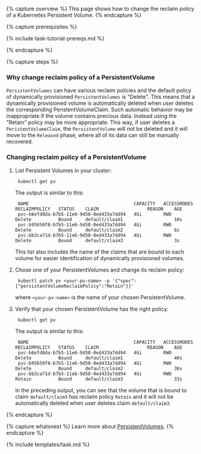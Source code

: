 ---
---

{% capture overview %}
This page shows how to change the reclaim policy of a Kubernetes Persistent
Volume.
{% endcapture %}

{% capture prerequisites %}

{% include task-tutorial-prereqs.md %}

{% endcapture %}

{% capture steps %}

### Why change reclaim policy of a PersistentVolume

`PersistentVolumes` can have various reclaim policies and the default
policy of dynamically provisioned `PersistentVolumes` is "Delete".
This means that a dynamically provisioned volume is automatically deleted
when user deletes the corresponding PeristentVolumeClaim. Such automatic
behavior may be inappropriate if the volume contains precious data.
Instead using the "Retain" policy may be more appropriate. This way, if user
deletes a `PeristentVolumeClaim`, the `PersistentVolume` will not be deleted and
it will move to the `Released` phase, where all of its data can still be
manually recovered.

### Changing reclaim policy of a PersistentVolume

1. List Persistent Volumes in your cluster:

        kubectl get pv

    The output is similar to this:

        NAME                                       CAPACITY   ACCESSMODES   RECLAIMPOLICY   STATUS    CLAIM                  REASON    AGE
        pvc-b6efd8da-b7b5-11e6-9d58-0ed433a7dd94   4Gi        RWO           Delete          Bound     default/claim1                   10s
        pvc-b95650f8-b7b5-11e6-9d58-0ed433a7dd94   4Gi        RWO           Delete          Bound     default/claim2                   6s
        pvc-bb3ca71d-b7b5-11e6-9d58-0ed433a7dd94   4Gi        RWO           Delete          Bound     default/claim3                   3s

   This list also includes the name of the claims that are bound to each volume
   for easier identification of dynamically provisioned volumes.

1. Chose one of your PersistentVolumes and change its reclaim policy:

        kubectl patch pv <your-pv-name> -p '{"spec":{"persistentVolumeReclaimPolicy":"Retain"}}'

    where `<your-pv-name>` is the name of your chosen PersistentVolume.

1. Verify that your chosen PersistentVolume has the right policy:

        kubectl get pv

    The output is similar to this:

        NAME                                       CAPACITY   ACCESSMODES   RECLAIMPOLICY   STATUS    CLAIM                  REASON    AGE
        pvc-b6efd8da-b7b5-11e6-9d58-0ed433a7dd94   4Gi        RWO           Delete          Bound     default/claim1                   40s
        pvc-b95650f8-b7b5-11e6-9d58-0ed433a7dd94   4Gi        RWO           Delete          Bound     default/claim2                   36s
        pvc-bb3ca71d-b7b5-11e6-9d58-0ed433a7dd94   4Gi        RWO           Retain          Bound     default/claim3                   33s

    In the preceding output, you can see that the volume that is bound to claim
    `default/claim3` has reclaim policy `Retain` and it will not be automatically
    deleted when user deletes claim `default/claim3`.

{% endcapture %}

{% capture whatsnext %}
Learn more about [PersistentVolumes](/docs/user-guide/persistent-volumes/).
{% endcapture %}

{% include templates/task.md %}
